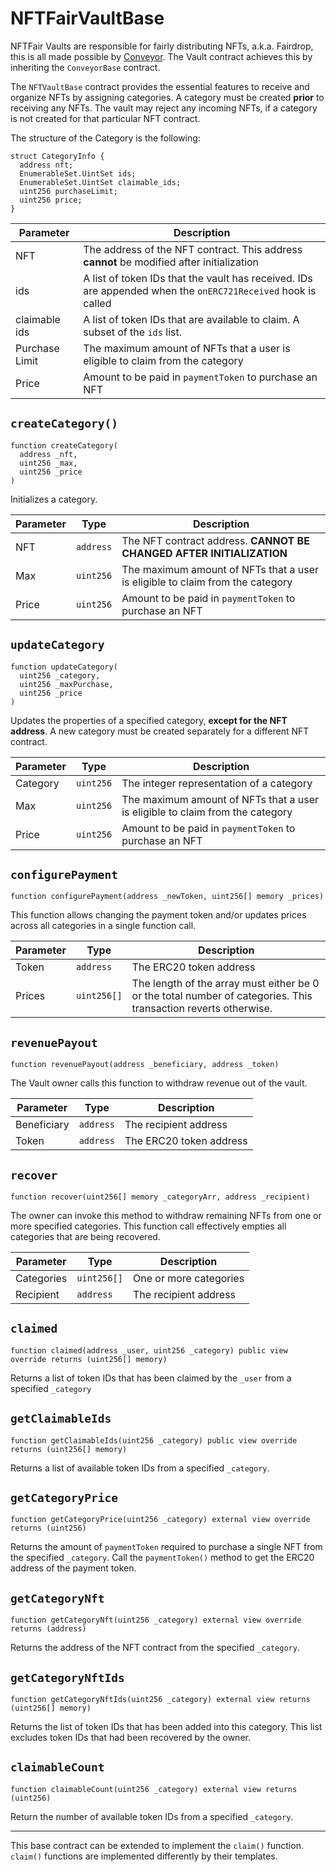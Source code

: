 # NFTFairVaultBase

NFTFair Vaults are responsible for fairly distributing NFTs, a.k.a. Fairdrop, this is all made possible by [Conveyor](https://www.ata.network/conveyor). The Vault contract achieves this by inheriting the `ConveyorBase` contract.

The `NFTVaultBase` contract provides the essential features to receive and organize NFTs by assigning categories. A category must be created **prior** to receiving any NFTs. The vault may reject any incoming NFTs, if a category is not created for that particular NFT contract.

The structure of the Category is the following:
```solidity
struct CategoryInfo {
  address nft;
  EnumerableSet.UintSet ids;
  EnumerableSet.UintSet claimable_ids;
  uint256 purchaseLimit;
  uint256 price;
}
```

| Parameter | Description |
| --- | --- |
| NFT | The address of the NFT contract. This address **cannot** be modified after initialization|
| ids | A list of token IDs that the vault has received. IDs are appended when the `onERC721Received` hook is called |
| claimable ids | A list of token IDs that are available to claim. A subset of the `ids` list. |
| Purchase Limit | The maximum amount of NFTs that a user is eligible to claim from the category |
| Price | Amount to be paid in `paymentToken` to purchase an NFT |

## `createCategory()`

```solidity
function createCategory(
  address _nft,
  uint256 _max,
  uint256 _price
)
```

Initializes a category.

| Parameter | Type | Description |
| --- | --- | --- |
| NFT | `address` | The NFT contract address. **CANNOT BE CHANGED AFTER INITIALIZATION** |
| Max | `uint256` | The maximum amount of NFTs that a user is eligible to claim from the category |
| Price | `uint256` | Amount to be paid in `paymentToken` to purchase an NFT |

## `updateCategory`

```solidity
function updateCategory(
  uint256 _category,
  uint256 _maxPurchase,
  uint256 _price
)
```

Updates the properties of a specified category, **except for the NFT address**. A new category must be created separately for a different NFT contract.

| Parameter | Type | Description |
| --- | --- | --- |
| Category | `uint256` | The integer representation of a category |
| Max | `uint256` | The maximum amount of NFTs that a user is eligible to claim from the category |
| Price | `uint256` | Amount to be paid in `paymentToken` to purchase an NFT |

## `configurePayment`

```solidity
function configurePayment(address _newToken, uint256[] memory _prices)
```

This function allows changing the payment token and/or updates prices across all categories in a single function call. 

| Parameter | Type | Description |
| --- | --- | --- |
| Token | `address` | The ERC20 token address |
| Prices | `uint256[]` | The length of the array must either be 0 or the total number of categories. This transaction reverts otherwise. |

## `revenuePayout`

```solidity
function revenuePayout(address _beneficiary, address _token)
```

The Vault owner calls this function to withdraw revenue out of the vault.

| Parameter | Type | Description |
| --- | --- | --- |
| Beneficiary | `address` | The recipient address |
| Token | `address` | The ERC20 token address |

## `recover`

```solidity
function recover(uint256[] memory _categoryArr, address _recipient)
```
The owner can invoke this method to withdraw remaining NFTs from one or more specified categories. This function call effectively empties all categories that are being recovered. 

| Parameter | Type | Description |
| --- | --- | --- |
| Categories | `uint256[]` | One or more categories |
| Recipient | `address` | The recipient address |

## `claimed`

```solidity
function claimed(address _user, uint256 _category) public view override returns (uint256[] memory)
```

Returns a list of token IDs that has been claimed by the `_user` from a specified `_category`

## `getClaimableIds`

```solidity
function getClaimableIds(uint256 _category) public view override returns (uint256[] memory)
```

Returns a list of available token IDs from a specified `_category`.

## `getCategoryPrice`

```solidity
function getCategoryPrice(uint256 _category) external view override returns (uint256)
```
Returns the amount of `paymentToken` required to purchase a single NFT from the specified `_category`. Call the `paymentToken()` method to get the ERC20 address of the payment token.

## `getCategoryNft`

```solidity
function getCategoryNft(uint256 _category) external view override returns (address)
```
Returns the address of the NFT contract from the specified `_category`.

## `getCategoryNftIds`

```solidity
function getCategoryNftIds(uint256 _category) external view returns (uint256[] memory)
```
Returns the list of token IDs that has been added into this category. This list excludes token IDs that had been recovered by the owner.

## `claimableCount`

```solidity
function claimableCount(uint256 _category) external view returns (uint256)
```

Return the number of available token IDs from a specified `_category`.

---

This base contract can be extended to implement the `claim()` function. `claim()` functions are implemented differently by their templates.